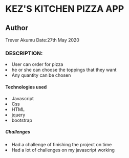 <h1>KEZ'S KITCHEN PIZZA APP</h1>

<h2>Author</h2>
Trever Akumu 
Date:27th May 2020

<h3>DESCRIPTION:</h3>
<li>User can order for pizza</li>
<li>he or she can choose the toppings that they want</li>
<li>Any quantity can be chosen</li>

<h4>Technologies used</h4>
<li>Javascript</li>
<li>Css</li>
<li>HTML</li>
<li>jquery</li>
<li>bootstrap</li>

<h5>Challenges</h5>
<li>Had a challenge of finishing the project on time</li>
<li>Had a lot of challenges on my javascript working</li>

